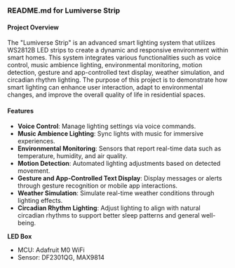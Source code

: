 ### README.md for Lumiverse Strip

#### Project Overview

The "Lumiverse Strip" is an advanced smart lighting system that utilizes WS2812B LED strips to create a dynamic and responsive environment within smart homes. This system integrates various functionalities such as voice control, music ambience lighting, environmental monitoring, motion detection, gesture and app-controlled text display, weather simulation, and circadian rhythm lighting. The purpose of this project is to demonstrate how smart lighting can enhance user interaction, adapt to environmental changes, and improve the overall quality of life in residential spaces.

#### Features

- **Voice Control**: Manage lighting settings via voice commands.
- **Music Ambience Lighting**: Sync lights with music for immersive experiences.
- **Environmental Monitoring**: Sensors that report real-time data such as temperature, humidity, and air quality.
- **Motion Detection**: Automated lighting adjustments based on detected movement.
- **Gesture and App-Controlled Text Display**: Display messages or alerts through gesture recognition or mobile app interactions.
- **Weather Simulation**: Simulate real-time weather conditions through lighting effects.
- **Circadian Rhythm Lighting**: Adjust lighting to align with natural circadian rhythms to support better sleep patterns and general well-being.

**LED Box**

* MCU: Adafruit M0 WiFi
* Sensor: DF2301QG, MAX9814